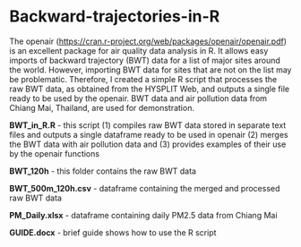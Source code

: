 # Backward-trajectories-in-R
The openair (https://cran.r-project.org/web/packages/openair/openair.pdf) is an excellent package for air quality data analysis in R. It allows easy imports of backward trajectory (BWT) data for a list of major sites around the world. However, importing BWT data for sites that are not on the list may be problematic. Therefore, I created a simple R script that processes the raw BWT data, as obtained from the HYSPLIT Web, and outputs a single file ready to be used by the openair. BWT data and air pollution data from Chiang Mai, Thailand, are used for demonstration.

**BWT_in_R.R** - this script (1) compiles raw BWT data stored in separate text files and outputs a single dataframe ready to be used in openair (2) merges the BWT data with air pollution data and (3) provides examples of their use by the openair functions

**BWT_120h** - this folder contains the raw BWT data

**BWT_500m_120h.csv** - dataframe containing the merged and processed raw BWT data

**PM_Daily.xlsx** - dataframe containing daily PM2.5 data from Chiang Mai

**GUIDE.docx** - brief guide shows how to use the R script
